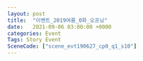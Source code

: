 ```yaml
---
layout: post
title:  "이벤트_2019여름_0화_오프닝"
date:   2021-09-06 03:00:00 +0000
categories: Event
Tags: Story Event
SceneCode: ["scene_evt190627_cp0_q1_s10"]
---
```

